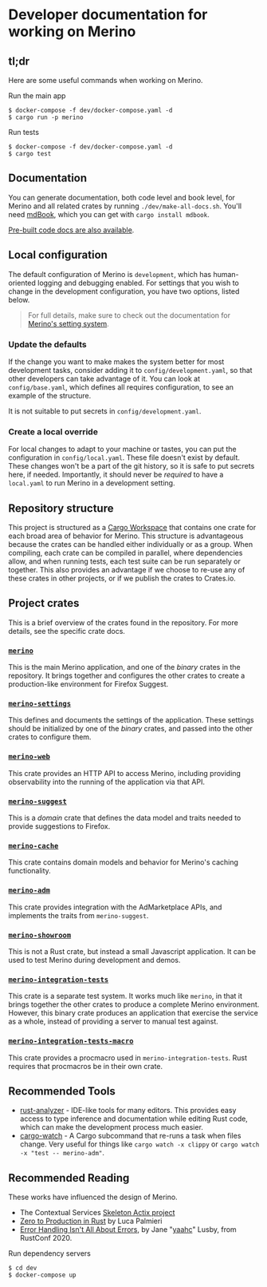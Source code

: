 # Developer documentation for working on Merino

## tl;dr

Here are some useful commands when working on Merino.

Run the main app

```shell
$ docker-compose -f dev/docker-compose.yaml -d
$ cargo run -p merino
```

Run tests

```shell
$ docker-compose -f dev/docker-compose.yaml -d
$ cargo test
```

## Documentation

You can generate documentation, both code level and book level, for Merino and
all related crates by running `./dev/make-all-docs.sh`. You'll need [mdBook][],
which you can get with `cargo install mdbook`.

[Pre-built code docs are also available](/merino/rustdoc/).

[mdbook]: https://rust-lang.github.io/mdBook/

## Local configuration

The default configuration of Merino is `development`, which has human-oriented
logging and debugging enabled. For settings that you wish to change in the
development configuration, you have two options, listed below.

> For full details, make sure to check out the documentation for
> [Merino's setting system](../ops.md).

### Update the defaults

If the change you want to make makes the system better for most development
tasks, consider adding it to `config/development.yaml`, so that other developers
can take advantage of it. You can look at `config/base.yaml`, which defines all
requires configuration, to see an example of the structure.

It is not suitable to put secrets in `config/development.yaml`.

### Create a local override

For local changes to adapt to your machine or tastes, you can put the
configuration in `config/local.yaml`. These file doesn't exist by default. These
changes won't be a part of the git history, so it is safe to put secrets here,
if needed. Importantly, it should never be _required_ to have a `local.yaml` to
run Merino in a development setting.

## Repository structure

This project is structured as a [Cargo Workspace][] that contains one crate for
each broad area of behavior for Merino. This structure is advantageous because
the crates can be handled either individually or as a group. When compiling,
each crate can be compiled in parallel, where dependencies allow, and when
running tests, each test suite can be run separately or together. This also
provides an advantage if we choose to re-use any of these crates in other
projects, or if we publish the crates to Crates.io.

[cargo workspace]: https://doc.rust-lang.org/book/ch14-03-cargo-workspaces.html

## Project crates

This is a brief overview of the crates found in the repository. For more
details, see the specific crate docs.

### [`merino`](../rustdoc/merino/)

This is the main Merino application, and one of the _binary_ crates in the
repository. It brings together and configures the other crates to create a
production-like environment for Firefox Suggest.

### [`merino-settings`](../rustdoc/merino_settings/)

This defines and documents the settings of the application. These settings
should be initialized by one of the _binary_ crates, and passed into the other
crates to configure them.

### [`merino-web`](../rustdoc/merino_web/)

This crate provides an HTTP API to access Merino, including providing
observability into the running of the application via that API.

### [`merino-suggest`](../rustdoc/merino_suggest/)

This is a _domain_ crate that defines the data model and traits needed to
provide suggestions to Firefox.

### [`merino-cache`](../rustdoc/merino_cache/)

This crate contains domain models and behavior for Merino's caching
functionality.

### [`merino-adm`](../rustdoc/merino_adm/)

This crate provides integration with the AdMarketplace APIs, and implements the
traits from `merino-suggest`.

### [`merino-showroom`](./showroom.html)

This is not a Rust crate, but instead a small Javascript application. It can be
used to test Merino during development and demos.

### [`merino-integration-tests`](../rustdoc/merino_integration_tests/)

This crate is a separate test system. It works much like `merino`, in that it
brings together the other crates to produce a complete Merino environment.
However, this binary crate produces an application that exercise the service as
a whole, instead of providing a server to manual test against.

### [`merino-integration-tests-macro`](../rustdoc/merino_integration_tests_macro/)

This crate provides a procmacro used in `merino-integration-tests`. Rust
requires that procmacros be in their own crate.

## Recommended Tools

- [rust-analyzer][] - IDE-like tools for many editors. This provides easy access
  to type inference and documentation while editing Rust code, which can make
  the development process much easier.
- [cargo-watch][] - A Cargo subcommand that re-runs a task when files change.
  Very useful for things like `cargo watch -x clippy` or
  `cargo watch -x "test -- merino-adm"`.

[rust-analyzer]: https://rust-analyzer.github.io/
[cargo-watch]: https://crates.io/crates/cargo-watch

## Recommended Reading

These works have influenced the design of Merino.

- The Contextual Services
  [Skeleton Actix project](https://github.com/mozilla-services/skeleton/)
- [Zero to Production in Rust](https://www.zero2prod.com/) by Luca Palmieri
- [Error Handling Isn't All About Errors](https://www.youtube.com/watch?v=rAF8mLI0naQ),
  by Jane "[yaahc](https://twitter.com/yaahc_/)" Lusby, from RustConf 2020.

Run dependency servers

```shell
$ cd dev
$ docker-compose up
```
